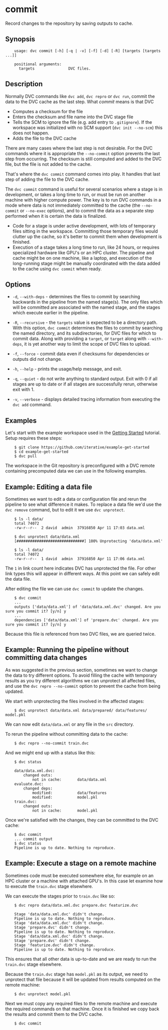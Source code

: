 # commit

Record changes to the repository by saving outputs to cache.

## Synopsis

```usage
    usage: dvc commit [-h] [-q | -v] [-f] [-d] [-R] [targets [targets ...]]

    positional arguments:
      targets               DVC files.
```

## Description

Normally DVC commands like `dvc add`, `dvc repro` or `dvc run`, commit the data
to the DVC cache as the last step. What _commit_ means is that DVC

* Computes a checksum for the file
* Enters the checksum and file name into the DVC stage file
* Tells the SCM to ignore the file (e.g. add entry to `.gitignore`).  If the
  workspace was initialized with no SCM support (`dvc init --no-scm`) this does
  not happen.
* Adds the file to the DVC cache

There are many cases where the last step is not desirable. For the DVC commands
where it is appropriate the `--no-commit` option prevents the last step from
occurring. The checksum is still computed and added to the DVC file, but the
file is not added to the cache.

That's where the `dvc commit` command comes into play. It handles that last
step of adding the file to the DVC cache.

The `dvc commit` command is useful for several scenarios where a stage is in
development, or takes a long time to run, or must be run on another machine
with higher compute power. The key is to run DVC commands in a mode where data
is not immediately committed to the cache (the `--no-commit` or `--no-exec`
options), and to commit the data as a separate step performed when it is certain
the data is finalized.

* Code for a stage is under active development, with lots of temporary files
  sitting in the workspace. Committing those temporary files would clutter up
  the cache, so it's better to commit them when development is finished.
* Execution of a stage takes a long time to run, like 24 hours, or requires
  specialized hardware like GPU's or an HPC cluster. The pipeline and cache
  might be on one machine, like a laptop, and execution of the long-running
  stage might be manually coordinated with the data added to the cache using
  `dvc commit` when ready.

## Options

* `-d`, `--with-deps` - determines the files to commit by searching backwards in
  the pipeline from the named stage(s). The only files which will be committed
  are associated with the named stage, and the stages which execute earlier in
  the pipeline.

* `-R`, `--recursive` - the `targets` value is expected to be a directory path.
  With this option, `dvc commit` determines the files to commit by searching the
  named directory, and its subdirectories, for DVC files for which to commit
  data. Along with providing a `target`, or `target` along with `--with-deps`,
  it is yet another way to limit the scope of DVC files to upload.

* `-f`, `--force` - commit data even if checksums for dependencies or outputs
  did not change.

* `-h`, `--help` - prints the usage/help message, and exit.

* `-q`, `--quiet` - do not write anything to standard output. Exit with 0 if all
  stages are up to date or if all stages are successfully rerun, otherwise exit
  with 1.

* `-v`, `--verbose` - displays detailed tracing information from executing the
  `dvc add` command.


## Examples

Let's start with the example workspace used in the
[Getting Started](/doc/get-started) tutorial.  Setup requires these steps:

```dvc
    $ git clone https://github.com/iterative/example-get-started
    $ cd example-get-started
    $ dvc pull
```

The workspace in the Git repository is preconfigured with a DVC remote containing
precomputed data we can use in the following examples.

## Example: Editing a data file

Sometimes we want to edit a data or configuration file and rerun the pipeline to
see what difference it makes.  To replace a data file we'd use the `dvc remove`
command, but to edit it we use `dvc unprotect`.

```dvc
    $ ls -l data/
    total 74072
    -rw-r--r--  2 david  admin  37916850 Apr 11 17:03 data.xml

    $ dvc unprotect data/data.xml
    [##############################] 100% Unprotecting 'data/data.xml'

    $ ls -l data/
    total 74072
    -rw-r--r--  1 david  admin  37916850 Apr 11 17:06 data.xml
```

The `1` in link count here indicates DVC has unprotected the file.  For other
link types this will appear in different ways.  At this point we can safely edit
the data file.

After editing the file we can use `dvc commit` to update the changes.

```dvc
    $ dvc commit
    ...
    outputs ['data/data.xml'] of 'data/data.xml.dvc' changed. Are you sure you commit it? [y/n] y
    ...
    dependencies ['data/data.xml'] of 'prepare.dvc' changed. Are you sure you commit it? [y/n] y
```

Because this file is referenced from two DVC files, we are queried twice.

## Example: Running the pipeline without committing data changes

As was suggested in the previous section, sometimes we want to change the data
to try different options.  To avoid filling the cache with temporary results as
you try different algorithms we can unprotect all affected files, and use the
`dvc repro --no-commit` option to prevent the cache from being updated.

We start with unprotecting the files involved in the affected stages:

```dvc
    $ dvc unprotect data/data.xml data/prepared/ data/features/ model.pkl 
```

We can now edit `data/data.xml` or any file in the `src` directory.

To rerun the pipeline without committing data to the cache:

```dvc
    $ dvc repro --no-commit train.dvc 
```

And we might end up with a status like this:

```dvc
    $ dvc status

    data/data.xml.dvc:
        changed outs:
            not in cache:       data/data.xml
    evaluate.dvc:
        changed deps:
            modified:           data/features
            modified:           model.pkl
    train.dvc:
        changed outs:
            not in cache:       model.pkl
```

Once we're satisfied with the changes, they can be committed to the DVC cache:

```dvc
    $ dvc commit
    ... commit output
    $ dvc status
    Pipeline is up to date. Nothing to reproduce.
```

## Example: Execute a stage on a remote machine

Sometimes code must be executed somewhere else, for example on an HPC cluster or
a machine with attached GPU's.  In this case let examine how to execute the
`train.dvc` stage elsewhere.

We can execute the stages prior to `train.dvc` like so:

```dvc
    $ dvc repro data/data.xml.dvc prepare.dvc featurize.dvc 

    Stage 'data/data.xml.dvc' didn't change.
    Pipeline is up to date. Nothing to reproduce.
    Stage 'data/data.xml.dvc' didn't change.
    Stage 'prepare.dvc' didn't change.
    Pipeline is up to date. Nothing to reproduce.
    Stage 'data/data.xml.dvc' didn't change.
    Stage 'prepare.dvc' didn't change.
    Stage 'featurize.dvc' didn't change.
    Pipeline is up to date. Nothing to reproduce.
```

This ensures that all other data is up-to-date and we are ready to run the
`train.dvc` stage elsewhere.

Because the `train.dvc` stage has `model.pkl` as its output, we need to
unprotect that file because it will be updated from results computed on the
remote machine:

```dvc
    $ dvc unprotect model.pkl 
```

Next we must copy any required files to the remote machine and execute the
required commands on that machine.  Once it is finished we copy back the results
and commit them to the DVC cache.

```dvc
    $ dvc commit
```


